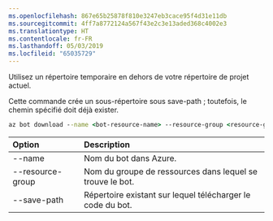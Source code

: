```yaml
---
ms.openlocfilehash: 867e65b25878f810e3247eb3cace95f4d31e11db
ms.sourcegitcommit: 4ff7a8772124a567f43e2c3e13aded368c4002e3
ms.translationtype: HT
ms.contentlocale: fr-FR
ms.lasthandoff: 05/03/2019
ms.locfileid: "65035729"
---
```

Utilisez un répertoire temporaire en dehors de votre répertoire de projet actuel. 

Cette commande crée un sous-répertoire sous save-path ; toutefois, le chemin spécifié doit déjà exister.

```cmd
az bot download --name <bot-resource-name> --resource-group <resource-group-name> --save-path "<path>"
```

| Option | Description |
|:---|:---|
| --name | Nom du bot dans Azure. |
| --resource-group | Nom du groupe de ressources dans lequel se trouve le bot. |
| --save-path | Répertoire existant sur lequel télécharger le code du bot. |